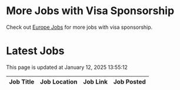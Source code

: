 # More Jobs with Visa Sponsorship

Check out [Europe Jobs](https://github.com/sureshparimi/europejobs#latest-jobs) for more jobs with visa sponsorship.

# Latest Jobs

This page is updated at January 12, 2025 13:55:12

| Job Title | Job Location | Job Link | Job Posted |
| --- | --- | --- | --- |
